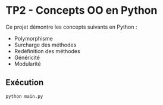 # TP2 - Concepts OO en Python

Ce projet démontre les concepts suivants en Python :
- Polymorphisme
- Surcharge des méthodes
- Redéfinition des méthodes
- Généricité
- Modularité

## Exécution
```bash
python main.py
```
